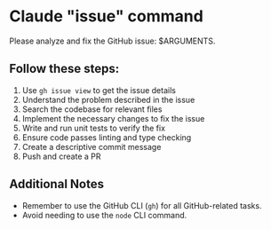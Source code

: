 # Claude "issue" command

Please analyze and fix the GitHub issue: $ARGUMENTS.

## Follow these steps:

1. Use `gh issue view` to get the issue details
2. Understand the problem described in the issue
3. Search the codebase for relevant files
4. Implement the necessary changes to fix the issue
5. Write and run unit tests to verify the fix
6. Ensure code passes linting and type checking
7. Create a descriptive commit message
8. Push and create a PR

## Additional Notes

- Remember to use the GitHub CLI (`gh`) for all GitHub-related tasks.
- Avoid needing to use the `node` CLI command.